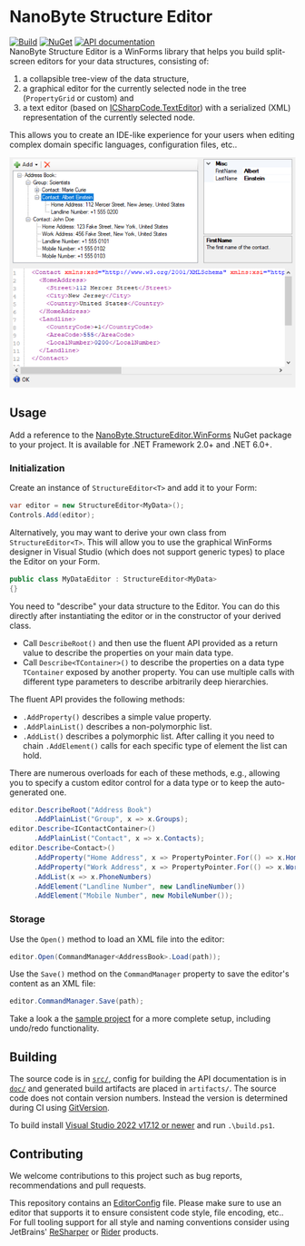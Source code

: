 # NanoByte Structure Editor

[![Build](https://github.com/nano-byte/structure-editor/workflows/Build/badge.svg?branch=master)](https://github.com/nano-byte/structure-editor/actions?query=workflow%3ABuild)
[![NuGet](https://img.shields.io/nuget/v/NanoByte.StructureEditor.WinForms.svg)](https://www.nuget.org/packages/NanoByte.StructureEditor.WinForms/)
[![API documentation](https://img.shields.io/badge/api-docs-orange.svg)](https://structure-editor.nano-byte.net/)  
NanoByte Structure Editor is a WinForms library that helps you build split-screen editors for your data structures, consisting of:

1. a collapsible tree-view of the data structure,
2. a graphical editor for the currently selected node in the tree (`PropertyGrid` or custom) and
3. a text editor (based on [ICSharpCode.TextEditor](https://github.com/nano-byte/ICSharpCode.TextEditor)) with a serialized (XML) representation of the currently selected node.

This allows you to create an IDE-like experience for your users when editing complex domain specific languages, configuration files, etc..

![Screenshot](https://raw.githubusercontent.com/nano-byte/structure-editor/master/doc/screenshot.png)

## Usage

Add a reference to the [NanoByte.StructureEditor.WinForms](https://www.nuget.org/packages/NanoByte.StructureEditor.WinForms/) NuGet package to your project. It is available for .NET Framework 2.0+ and .NET 6.0+.

### Initialization

Create an instance of `StructureEditor<T>` and add it to your Form:
```csharp
var editor = new StructureEditor<MyData>();
Controls.Add(editor);
```

Alternatively, you may want to derive your own class from `StructureEditor<T>`. This will allow you to use the graphical WinForms designer in Visual Studio (which does not support generic types) to place the Editor on your Form.
```csharp
public class MyDataEditor : StructureEditor<MyData>
{}
```

You need to "describe" your data structure to the Editor. You can do this directly after instantiating the editor or in the constructor of your derived class.
- Call `DescribeRoot()` and then use the fluent API provided as a return value to describe the properties on your main data type.
- Call `Describe<TContainer>()` to describe the properties on a data type `TContainer` exposed by another property. You can use multiple calls with different type parameters to describe arbitrarily deep hierarchies.  

The fluent API provides the following methods:
- `.AddProperty()` describes a simple value property.
- `.AddPlainList()` describes a non-polymorphic list.
- `.AddList()` describes a polymorphic list. After calling it you need to chain `.AddElement()` calls for each specific type of element the list can hold.

There are numerous overloads for each of these methods, e.g., allowing you to specify a custom editor control for a data type or to keep the auto-generated one.

```csharp
editor.DescribeRoot("Address Book")
      .AddPlainList("Group", x => x.Groups);
editor.Describe<IContactContainer>()
      .AddPlainList("Contact", x => x.Contacts);
editor.Describe<Contact>()
      .AddProperty("Home Address", x => PropertyPointer.For(() => x.HomeAddress))
      .AddProperty("Work Address", x => PropertyPointer.For(() => x.WorkAddress))
      .AddList(x => x.PhoneNumbers)
      .AddElement("Landline Number", new LandlineNumber())
      .AddElement("Mobile Number", new MobileNumber());
```

### Storage

Use the `Open()` method to load an XML file into the editor:
```csharp
editor.Open(CommandManager<AddressBook>.Load(path));
```

Use the `Save()` method on the `CommandManager` property to save the editor's content as an XML file:
```csharp
editor.CommandManager.Save(path);
```

Take a look a the [sample project](src/Sample) for a more complete setup, including undo/redo functionality.

## Building

The source code is in [`src/`](src/), config for building the API documentation is in [`doc/`](doc/) and generated build artifacts are placed in `artifacts/`. The source code does not contain version numbers. Instead the version is determined during CI using [GitVersion](https://gitversion.net/).

To build install [Visual Studio 2022 v17.12 or newer](https://www.visualstudio.com/downloads/) and run `.\build.ps1`.

## Contributing

We welcome contributions to this project such as bug reports, recommendations and pull requests.

This repository contains an [EditorConfig](http://editorconfig.org/) file. Please make sure to use an editor that supports it to ensure consistent code style, file encoding, etc.. For full tooling support for all style and naming conventions consider using JetBrains' [ReSharper](https://www.jetbrains.com/resharper/) or [Rider](https://www.jetbrains.com/rider/) products.
